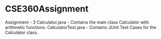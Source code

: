 # CSE360Assignment
Assignment - 3
Calculator.java - Contains the main class Calculator with arithmetic functions.
CalculatorTest.java - Contains JUnit Test Cases for the Calculator class.

